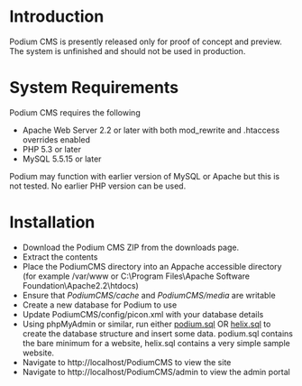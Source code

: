 # Introduction #

Podium CMS is presently released only for proof of concept and preview. The system is unfinished and should not be used in production.


# System Requirements #

Podium CMS requires the following

  * Apache Web Server 2.2 or later with both mod\_rewrite and .htaccess overrides enabled
  * PHP 5.3 or later
  * MySQL 5.5.15 or later

Podium may function with earlier version of MySQL or Apache but this is not tested. No earlier PHP version can be used.

# Installation #
  * Download the Podium CMS ZIP from the downloads page.
  * Extract the contents
  * Place the PodiumCMS directory into an Appache accessible directory (for example /var/www or C:\Program Files\Apache Software Foundation\Apache2.2\htdocs)
  * Ensure that _PodiumCMS/cache_ and _PodiumCMS/media_ are writable
  * Create a new database for Podium to use
  * Update PodiumCMS/config/picon.xml with your database details
  * Using phpMyAdmin or similar, run either [podium.sql](http://podium.googlecode.com/svn/tags/0.1alpha/sql/podium.sql) OR [helix.sql](http://podium.googlecode.com/svn/tags/0.1alpha/sql/helix.sql) to create the database structure and insert some data. podium.sql contains the bare minimum for a website, helix.sql contains a very simple sample website.
  * Navigate to http://localhost/PodiumCMS to view the site
  * Navigate to http://localhost/PodiumCMS/admin to view the admin portal
